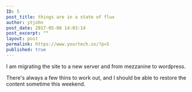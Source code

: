 ```yaml
---
ID: 5
post_title: things are in a state of flux
author: ytjohn
post_date: 2017-05-06 14:03:14
post_excerpt: ""
layout: post
permalink: https://www.yourtech.us/?p=5
published: true
---
```

I am migrating the site to a new server and from mezzanine to wordpress. 

There's always a few thins to work out, and I should be able to restore the content sometime this weekend.